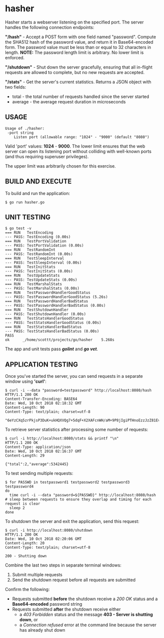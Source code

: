 # hasher
Hasher starts a webserver listening on the specified port. The server handles the following connection endpoints:

**"/hash"** - Accept a POST form with one field named "password". Compute the SHA512 hash of the password value, and return it in Base64-encoded form. The password value must be less than or equal to 32 characters in length. **NOTE:** The password length limit is arbitrary. No lower limit is enforced.

**"/shutdown"** - Shut down the server gracefully, ensuring that all in-flight requests are allowed to complete, but no new requests are accepted.

**"/stats"** - Get the server's current statistics. Returns a JSON object with two fields:
* total   - the total number of requests handled since the server started
* average - the average request duration in microseconds

## USAGE
```
Usage of ./hasher:
 -port string
   	Listen port (allowable range: "1024" - "9000" (default "8080")
```

Valid 'port' values: **1024** - **9000**. The lower limit ensures that the web server can open its listening port without colliding with well-known ports (and thus requiring superuser privileges).

The upper limit was arbitrarily chosen for this exercise.

## BUILD AND EXECUTE
To build and run the application:

```
$ go run hasher.go
```

## UNIT TESTING
```
$ go test -v
=== RUN   TestEncoding
--- PASS: TestEncoding (0.00s)
=== RUN   TestPortValidation
--- PASS: TestPortValidation (0.00s)
=== RUN   TestRandomInt
--- PASS: TestRandomInt (0.00s)
=== RUN   TestSleepInterval
--- PASS: TestSleepInterval (0.00s)
=== RUN   TestInitStats
--- PASS: TestInitStats (0.00s)
=== RUN   TestUpdateStats
--- PASS: TestUpdateStats (0.00s)
=== RUN   TestMarshalStats
--- PASS: TestMarshalStats (0.00s)
=== RUN   TestPasswordHandlerGoodStatus
--- PASS: TestPasswordHandlerGoodStatus (5.26s)
=== RUN   TestPasswordHandlerBadStatus
--- PASS: TestPasswordHandlerBadStatus (0.00s)
=== RUN   TestShutdownHandler
--- PASS: TestShutdownHandler (0.00s)
=== RUN   TestStatsHandlerGoodStatus
--- PASS: TestStatsHandlerGoodStatus (0.00s)
=== RUN   TestStatsHandlerBadStatus
--- PASS: TestStatsHandlerBadStatus (0.00s)
PASS
ok  	_/home/scottt/projects/go/hasher	5.268s
```
The app and unit tests pass _**golint**_ and _**go vet**_.

## APPLICATION TESTING
Once you've started the server, you can send requests in a separate window using **'curl'**:
```
$ curl -i --data "password=testpassword" http://localhost:8080/hash
HTTP/1.1 200 OK
Content-Transfer-Encoding: BASE64
Date: Wed, 10 Oct 2018 02:18:32 GMT
Content-Length: 90
Content-Type: text/plain; charset=utf-8

"6eYzCXq5zrPkjsP3DuK+ukHQXVQg7+5dqF+X2XAFcnWH/aM+9P8jIgiPTHnoEzzJzZ81EvTTowPL21vFhUFaAA=="
```

To retrieve server statistics after processing some number of requests:
```
$ curl -i http://localhost:8080/stats && printf "\n"
HTTP/1.1 200 OK
Content-Type: application/json
Date: Wed, 10 Oct 2018 02:16:37 GMT
Content-Length: 29

{"total":2,"average":5342445}
```

To test sending multiple requests:
```
$ for PASSWD in testpassword1 testpassword2 testpassword3 testpassword4
do
  time curl -i --data "password=${PASSWD}" http://localhost:8080/hash
# sleep between requests to ensure they overlap and timing for each request is clear
  sleep 2
done
```

To shutdown the server and exit the application, send this
request:
```
$ curl -i http://localhost:8080/shutdown
HTTP/1.1 200 OK
Date: Wed, 10 Oct 2018 02:20:06 GMT
Content-Length: 20
Content-Type: text/plain; charset=utf-8

200 - Shutting down
```

Combine the last two steps in separate terminal windows:
1. Submit multiple requests
1. Send the shutdown request before all requests are submitted

Confirm the following:
* Requests submitted **before** the shutdown receive a _200 OK_ status and a **Base64-encoded** password string
* Requests submitted **after** the shutdown receive either
	* a _403 Forbidden_ status and the message **403 - Server is shutting down**, or
	* a _Connection refused_ error at the command line because the server has already shut down
